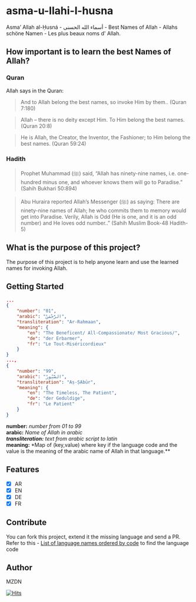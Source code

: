 # asma-u-llahi-l-husna

Asma’ Allah al-Ḥusná - أسماء الله الحسنى - Best Names of Allah - Allahs schöne Namen - Les plus beaux noms d' Allah.

## How important is to learn the best Names of Allah?
### Quran

Allah says in the Quran:

>And to Allah belong the best names, so invoke Him by them.. (Quran 7:180)

>Allah – there is no deity except Him. To Him belong the best names. (Quran 20:8)

>He is Allah, the Creator, the Inventor, the Fashioner; to Him belong the best names. (Quran 59:24)

### Hadith

> Prophet Muhammad (ﷺ) said, “Allah has ninety-nine names, i.e. one-hundred minus one, and whoever knows them will go to Paradise.” (Sahih Bukhari 50:894)

> Abu Huraira reported Allah’s Messenger (ﷺ) as saying: There are ninety-nine names of Allah; he who commits them to memory would get into Paradise. Verily, Allah is Odd (He is one, and it is an odd number) and He loves odd number..” (Sahih Muslim Book-48 Hadith-5)

## What is the purpose of this project?

The purpose of this project is to help anyone learn and use the learned names for invoking Allah. 

## Getting Started
```json
...
{
    "number": "01",
    "arabic": "الرَّحْمَنُ",
    "transliteration": "Ar-Rahmaan",
    "meaning": {
        "en": "The Beneficent/ All-Compassionate/ Most Gracious/",
        "de": "der Erbarmer",
        "fr": "Le Tout-Miséricordieux"
    }
}
...,
{
    "number": "99",
    "arabic": "الصَّبُورُ",
    "transliteration": "Aṣ-ṢAbūr",
    "meaning": {
        "en": "The Timeless, The Patient",
        "de": "der Geduldige",
        "fr": "Le Patient"
    }
}
```
**number:** *number from 01 to 99* <br>
**arabic:** *Name of Allah in arabic <br>
**transliteration:** *text from arabic script to latin** <br>
**meaning:** *Map of (key,value) where key if the language code and the value is the meaning of the arabic name of Allah in that language.**<br>

## Features
- [x] AR
- [x] EN
- [x] DE
- [x] FR

## Contribute
You can fork this project, extend it the missing language and send a PR. Refer to this  - [List of language names ordered by code](https://meta.wikimedia.org/wiki/Template:List_of_language_names_ordered_by_code)
 to find the language code 

## Author
MZDN

[![Hits](https://hits.seeyoufarm.com/api/count/incr/badge.svg?url=https%3A%2F%2Fgithub.com%2FMZDN%2Fhit-counter&count_bg=%2379C83D&title_bg=%23555555&icon=&icon_color=%23E7E7E7&title=hits&edge_flat=false)](https://hits.seeyoufarm.com)
